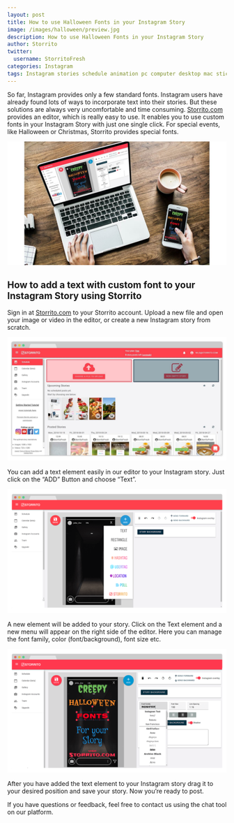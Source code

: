 ```yaml
---
layout: post
title: How to use Halloween Fonts in your Instagram Story
image: /images/halloween/preview.jpg
description: How to use Halloween Fonts in your Instagram Story
author: Storrito
twitter:
  username: StorritoFresh
categories: Instagram
tags: Instagram stories schedule animation pc computer desktop mac sticker location halloween fonts
---
```


So far, Instagram provides only a few standard fonts. Instagram users have already found lots of ways to incorporate text into their stories. But these solutions are always very uncomfortable and time consuming. [Storrito.com](https://app.storrito.com) provides an editor, which is really easy to use. It enables you to use custom fonts in your Instagram Story with just one single click. For special events, like Halloween or Christmas, Storrito provides special fonts.

![How to post](/images/halloween/preview.jpg "Storrito Halloween Fonts")

<!--more-->

## How to add a text with custom font to your Instagram Story using Storrito
Sign in at [Storrito.com](https://app.storrito.com) to your Storrito account. Upload a new file and open your image or video in the editor, or create a new Instagram story from scratch.

![How to post](/images/how-to-post/upload.jpg "Upload Screenshot")

You can add a text element easily in our editor to your Instagram story. Just click on the “ADD” Button and choose “Text”.

![How to post](/images/halloween/editor.png "Editor Screenshot")

A new element will be added to your story. Click on the Text element and a new menu will appear on the right side of the editor. Here you can manage the font family, color (font/background), font size etc.

![How to post](/images/halloween/text.png "Editor Text Menu")

After you have added the text element to your Instagram story drag it to your desired position and save your story. Now you’re ready to post.

If you have questions or feedback, feel free to contact us using the chat tool on our platform.
